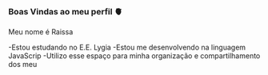 ### Boas Vindas ao meu perfil 🫀

Meu nome é Raissa

-Estou estudando no E.E. Lygia
-Estou me desenvolvendo na linguagem JavaScrip
-Utilizo esse espaço para minha organização e compartilhamento dos meu
